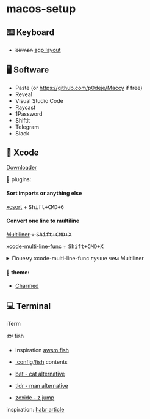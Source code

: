 # macos-setup

## ⌨️ Keyboard

- ~~birman~~ [agp layout](keyboard-agp.bundle)

## 🖥️ Software

- Paste (or https://github.com/p0deje/Maccy if free)
- Reveal
- Visual Studio Code
- Raycast
- 1Password
- Shiftit
- Telegram
- Slack

## 🔨 Xcode

[Downloader](https://github.com/vineetchoudhary/Downloader-for-Apple-Developers)

🔌 plugins:

#### Sort imports or anything else
[xcsort](https://apps.apple.com/ru/app/xcsort/id1153337296?l=en&mt=12) + <kbd>Shift+CMD+6</kbd>

#### Convert one line to multiline
~~[Multiliner](https://github.com/aheze/Multiliner) + <kbd>Shift+CMD+X</kbd>~~

[xcode-multi-line-func](https://github.com/angeria/xcode-multi-line-func) + <kbd>Shift+CMD+X</kbd>

<details><summary>Почему xcode-multi-line-func лучше чем Multiliner</summary>

```swift
// input 
CGRect(origin: .zero, size: CGSize(width: flagIconSize, height: flagIconSize))

// Multiliner result
CGRect(
  origin: .zero,
  size: CGSize(width: flagIconSize, // why?
  height: flagIconSize)
)

// xcode-multi-line-func result
CGRect(
  origin: .zero,
  size: CGSize(width: flagIconSize, height: flagIconSize) // what I wanted!
)
```

</details>


#### 🧮 theme: 
- [Charmed](https://github.com/CypherPoet/charmed-dark-xcode-theme)

## 💻 Terminal

iTerm

🐟 fish
- inspiration [awsm.fish](https://github.com/jorgebucaran/awsm.fish.git)
- [.config/fish](https://github.com/AgapovOne/macos-setup/tree/main/fish) contents

- [bat - cat alternative](https://github.com/sharkdp/bat)
- [tldr - man alternative](https://tldr.sh)
- [zoxide - z jump](https://github.com/ajeetdsouza/zoxide)

inspiration: [habr article](https://habr.com/ru/company/redmadrobot/blog/538446/)

